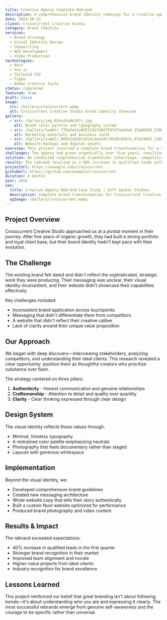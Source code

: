 ```yaml
---
title: Creative Agency Complete Rebrand
description: A comprehensive brand identity redesign for a creative agency, including visual identity, messaging strategy, and digital presence.
date: 2024-10-22
client: Crosscurrent Creative Studio
category: Brand Identity
services:
  - Brand Strategy
  - Visual Identity Design
  - Copywriting
  - Web Development
  - Video Production
technologies:
  - Nuxt
  - Vue.js
  - Tailwind CSS
  - Figma
  - Adobe Creative Suite
status: completed
featured: true
draft: false
image:
  src: /Gallery/crosscurrent.webp
  alt: Crosscurrent Creative Studio brand identity showcase
gallery:
  - src: /Gallery/img_65dcd5a86167c.jpg
    alt: Brand color palette and typography system
  - src: /Gallery/tumblr_776a5a41a0251f41fd84759fd74ae9a4_d3a06d92_1280.jpg
    alt: Marketing materials and business cards
  - src: /Gallery/tumblr_86912c63813414c4da3d7c95d6c6567a_074245b7_1280.jpg
    alt: Website mockups and digital assets
overview: This project involved a complete brand transformation for a creative agency looking to reposition themselves in the market. We developed a cohesive brand identity that reflected their values of authenticity, craftsmanship, and thoughtful communication.
challenges: The agency had grown organically over five years, resulting in inconsistent messaging and visual identity. Their existing brand didn't reflect their evolved capabilities or attract their ideal clients. They needed a rebrand that honored their history while positioning them for future growth.
solution: We conducted comprehensive stakeholder interviews, competitive analysis, and audience research. This informed a brand strategy centered on "thoughtful creativity." We developed a minimal visual identity, crafted new messaging that emphasized their unique approach, and built a custom website to showcase their work.
results: The rebrand resulted in a 40% increase in qualified leads within the first three months. Client feedback highlighted the clarity and professionalism of the new brand. The agency reported feeling more confident in their market positioning and saw improved team alignment around their core values.
projectUrl: https://example.com/crosscurrent
githubUrl: https://github.com/example/crosscurrent
duration: 4 months
year: 2024
seo:
  title: Creative Agency Rebrand Case Study | Soft Spoken Studios
  description: Complete brand transformation for Crosscurrent Creative Studio. See how strategic brand identity design resulted in 40% increase in qualified leads.
  ogImage: /Gallery/crosscurrent.webp
---
```


## Project Overview

Crosscurrent Creative Studio approached us at a pivotal moment in their journey. After five years of organic growth, they had built a strong portfolio and loyal client base, but their brand identity hadn't kept pace with their evolution.

## The Challenge

The existing brand felt dated and didn't reflect the sophisticated, strategic work they were producing. Their messaging was unclear, their visual identity inconsistent, and their website didn't showcase their capabilities effectively.

Key challenges included:
- Inconsistent brand application across touchpoints
- Messaging that didn't differentiate them from competitors
- A website that didn't reflect their creative caliber
- Lack of clarity around their unique value proposition

## Our Approach

We began with deep discovery—interviewing stakeholders, analyzing competitors, and understanding their ideal clients. This research revealed a clear opportunity: position them as thoughtful creators who prioritize substance over flash.

The strategy centered on three pillars:
1. **Authenticity** - Honest communication and genuine relationships
2. **Craftsmanship** - Attention to detail and quality over quantity
3. **Clarity** - Clear thinking expressed through clear design

## Design System

The visual identity reflects these values through:
- Minimal, timeless typography
- A restrained color palette emphasizing neutrals
- Photography that feels documentary rather than staged
- Layouts with generous whitespace

## Implementation

Beyond the visual identity, we:
- Developed comprehensive brand guidelines
- Created new messaging architecture
- Wrote website copy that tells their story authentically
- Built a custom Nuxt website optimized for performance
- Produced brand photography and video content

## Results & Impact

The rebrand exceeded expectations:
- 40% increase in qualified leads in the first quarter
- Stronger brand recognition in their market
- Improved team alignment and morale
- Higher-value projects from ideal clients
- Industry recognition for brand excellence

## Lessons Learned

This project reinforced our belief that great branding isn't about following trends—it's about understanding who you are and expressing it clearly. The most successful rebrands emerge from genuine self-awareness and the courage to be specific rather than universal.
